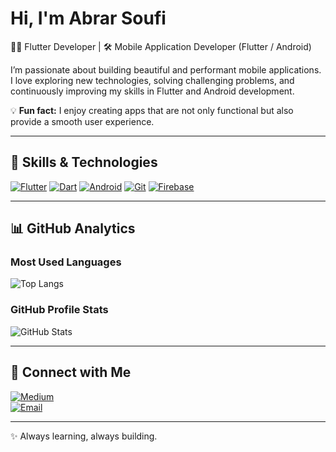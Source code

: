 # Hi, I'm Abrar Soufi 
👩‍💻 Flutter Developer | 🛠️ Mobile Application Developer (Flutter / Android)

I’m passionate about building beautiful and performant mobile applications.  
I love exploring new technologies, solving challenging problems, and continuously improving my skills in Flutter and Android development.

💡 **Fun fact:** I enjoy creating apps that are not only functional but also provide a smooth user experience.

---

## 🚀 Skills & Technologies
[![Flutter](https://img.shields.io/badge/Flutter-02569B?style=flat-square&logo=flutter&logoColor=white)](https://flutter.dev/)
[![Dart](https://img.shields.io/badge/Dart-0175C2?style=flat-square&logo=dart&logoColor=white)](https://dart.dev/)
[![Android](https://img.shields.io/badge/Android-3DDC84?style=flat-square&logo=android&logoColor=white)](https://developer.android.com/)
[![Git](https://img.shields.io/badge/Git-F05032?style=flat-square&logo=git&logoColor=white)](https://git-scm.com/)
[![Firebase](https://img.shields.io/badge/Firebase-FFCA28?style=flat-square&logo=firebase&logoColor=black)](https://firebase.google.com/)

---

## 📊 GitHub Analytics

### Most Used Languages
![Top Langs](https://github-readme-stats.vercel.app/api/top-langs/?username=abrar1310&layout=compact&theme=tokyonight)

### GitHub Profile Stats
![GitHub Stats](https://github-readme-stats.vercel.app/api?username=abrar1310&show_icons=true&theme=dracula)

---

## 🔗 Connect with Me
[![Medium](https://img.shields.io/badge/Medium-000000?style=flat-square&logo=medium&logoColor=white)](https://medium.com/@abrarsoufi1310)  
[![Email](https://img.shields.io/badge/Gmail-D14836?style=flat-square&logo=gmail&logoColor=white)](mailto:abrarsoufi1310@gmail.com)

---

✨ Always learning, always building.
